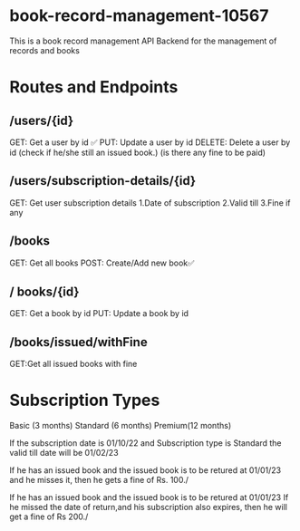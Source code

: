 # book-record-management-10567
This is a book record management API Backend for the management of records and books 

# Routes and Endpoints 

## /users/{id}
GET: Get a user by id ✅
PUT: Update a user by id
DELETE: Delete a user by id (check if he/she still an issued book.) (is there any fine to be paid)

## /users/subscription-details/{id}
GET: Get user subscription details 
1.Date of subscription
2.Valid till
3.Fine if any 

## /books
GET: Get all books
POST: Create/Add new book✅


## / books/{id}
GET: Get a book by id
PUT: Update a book by id 

## /books/issued/withFine
GET:Get all issued books with fine


# Subscription Types 
Basic    (3 months)
Standard (6 months)
Premium(12 months)

If the subscription date is 01/10/22
and Subscription type is Standard 
the valid till date will be 01/02/23

If he has an issued book and the issued book is to be retured at 01/01/23 and he misses it, then he gets  a fine of Rs. 100./

If  he has an issued book and the issued book is to be retured at 01/01/23
If he missed the date of return,and his subscription also expires, then he will get a fine of Rs 200./
